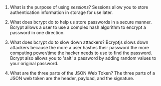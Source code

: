1. What is the purpose of using _sessions_?
    Sessions allow you to store authentication information in storage for use later.

1. What does bcrypt do to help us store passwords in a secure manner.
    Bcrypt allows a user to use a complex hash algorithm to encrypt a password in one direction.

1. What does bcrypt do to slow down attackers?
    Bcryptjs slows down attackers because the more a user hashes their password the more computing power/time the hacker needs to use to find the password. Bcrypt also allows you to 'salt' a password by adding random values to your original password.

1. What are the three parts of the JSON Web Token?
    The three parts of a JSON web token are the header, payload, and the signature.
